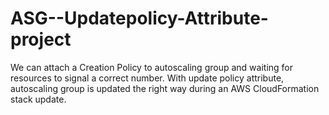 # ASG--Updatepolicy-Attribute-project

We can attach a Creation Policy to autoscaling group and waiting for resources to signal a correct number. With update policy attribute, autoscaling group is updated the right way during an AWS CloudFormation stack update.
